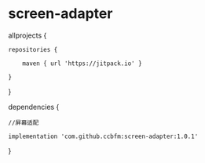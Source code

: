 # screen-adapter

allprojects {

    repositories {
    
        maven { url 'https://jitpack.io' }

    }
}


dependencies {

    //屏幕适配
    
    implementation 'com.github.ccbfm:screen-adapter:1.0.1'
}
